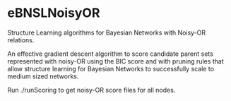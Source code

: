 # eBNSLNoisyOR
Structure Learning algorithms for Bayesian Networks with Noisy-OR relations.

An effective gradient descent algorithm to score candidate parent sets represented with noisy-OR using the BIC score and with pruning rules that allow structure learning for Bayesian Networks to successfully scale to medium sized networks.

Run ./runScoring to get noisy-OR score files for all nodes.
